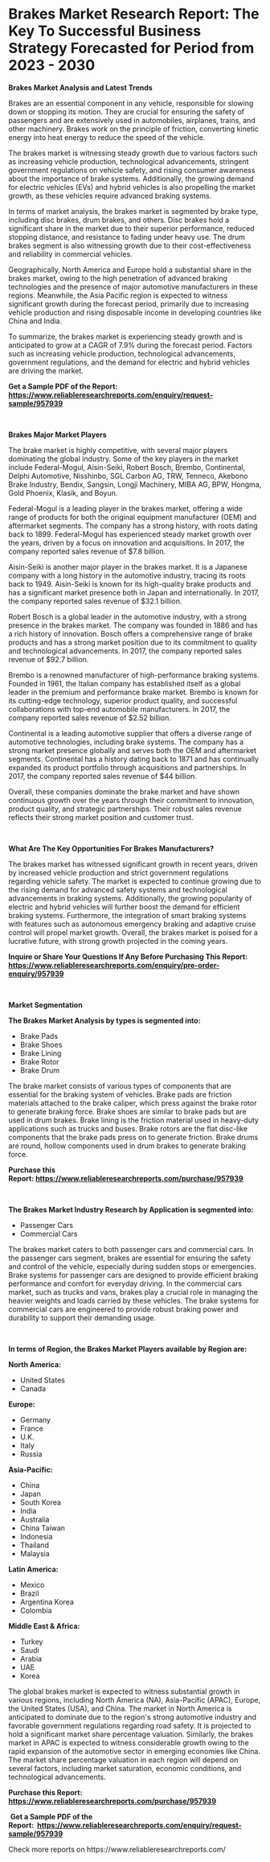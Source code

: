 <p><h1>Brakes Market Research Report: The Key To Successful Business Strategy Forecasted for Period from 2023 - 2030</h1></p><p><strong>Brakes Market Analysis and Latest Trends</strong></p>
<p><p>Brakes are an essential component in any vehicle, responsible for slowing down or stopping its motion. They are crucial for ensuring the safety of passengers and are extensively used in automobiles, airplanes, trains, and other machinery. Brakes work on the principle of friction, converting kinetic energy into heat energy to reduce the speed of the vehicle.</p><p>The brakes market is witnessing steady growth due to various factors such as increasing vehicle production, technological advancements, stringent government regulations on vehicle safety, and rising consumer awareness about the importance of brake systems. Additionally, the growing demand for electric vehicles (EVs) and hybrid vehicles is also propelling the market growth, as these vehicles require advanced braking systems.</p><p>In terms of market analysis, the brakes market is segmented by brake type, including disc brakes, drum brakes, and others. Disc brakes hold a significant share in the market due to their superior performance, reduced stopping distance, and resistance to fading under heavy use. The drum brakes segment is also witnessing growth due to their cost-effectiveness and reliability in commercial vehicles.</p><p>Geographically, North America and Europe hold a substantial share in the brakes market, owing to the high penetration of advanced braking technologies and the presence of major automotive manufacturers in these regions. Meanwhile, the Asia Pacific region is expected to witness significant growth during the forecast period, primarily due to increasing vehicle production and rising disposable income in developing countries like China and India.</p><p>To summarize, the brakes market is experiencing steady growth and is anticipated to grow at a CAGR of 7.9% during the forecast period. Factors such as increasing vehicle production, technological advancements, government regulations, and the demand for electric and hybrid vehicles are driving the market.</p></p>
<p><strong>Get a Sample PDF of the Report:&nbsp; <a href="https://www.reliableresearchreports.com/enquiry/request-sample/957939">https://www.reliableresearchreports.com/enquiry/request-sample/957939</a></strong></p>
<p>&nbsp;</p>
<p><strong>Brakes Major Market Players</strong></p>
<p><p>The brake market is highly competitive, with several major players dominating the global industry. Some of the key players in the market include Federal-Mogul, Aisin-Seiki, Robert Bosch, Brembo, Continental, Delphi Automotive, Nisshinbo, SGL Carbon AG, TRW, Tenneco, Akebono Brake Industry, Bendix, Sangsin, Longji Machinery, MIBA AG, BPW, Hongma, Gold Phoenix, Klasik, and Boyun.</p><p>Federal-Mogul is a leading player in the brakes market, offering a wide range of products for both the original equipment manufacturer (OEM) and aftermarket segments. The company has a strong history, with roots dating back to 1899. Federal-Mogul has experienced steady market growth over the years, driven by a focus on innovation and acquisitions. In 2017, the company reported sales revenue of $7.8 billion.</p><p>Aisin-Seiki is another major player in the brakes market. It is a Japanese company with a long history in the automotive industry, tracing its roots back to 1949. Aisin-Seiki is known for its high-quality brake products and has a significant market presence both in Japan and internationally. In 2017, the company reported sales revenue of $32.1 billion.</p><p>Robert Bosch is a global leader in the automotive industry, with a strong presence in the brakes market. The company was founded in 1886 and has a rich history of innovation. Bosch offers a comprehensive range of brake products and has a strong market position due to its commitment to quality and technological advancements. In 2017, the company reported sales revenue of $92.7 billion.</p><p>Brembo is a renowned manufacturer of high-performance braking systems. Founded in 1961, the Italian company has established itself as a global leader in the premium and performance brake market. Brembo is known for its cutting-edge technology, superior product quality, and successful collaborations with top-end automobile manufacturers. In 2017, the company reported sales revenue of $2.52 billion.</p><p>Continental is a leading automotive supplier that offers a diverse range of automotive technologies, including brake systems. The company has a strong market presence globally and serves both the OEM and aftermarket segments. Continental has a history dating back to 1871 and has continually expanded its product portfolio through acquisitions and partnerships. In 2017, the company reported sales revenue of $44 billion.</p><p>Overall, these companies dominate the brake market and have shown continuous growth over the years through their commitment to innovation, product quality, and strategic partnerships. Their robust sales revenue reflects their strong market position and customer trust.</p></p>
<p>&nbsp;</p>
<p><strong>What Are The Key Opportunities For Brakes Manufacturers?</strong></p>
<p><p>The brakes market has witnessed significant growth in recent years, driven by increased vehicle production and strict government regulations regarding vehicle safety. The market is expected to continue growing due to the rising demand for advanced safety systems and technological advancements in braking systems. Additionally, the growing popularity of electric and hybrid vehicles will further boost the demand for efficient braking systems. Furthermore, the integration of smart braking systems with features such as autonomous emergency braking and adaptive cruise control will propel market growth. Overall, the brakes market is poised for a lucrative future, with strong growth projected in the coming years.</p></p>
<p><strong>Inquire or Share Your Questions If Any Before Purchasing This Report: <a href="https://www.reliableresearchreports.com/enquiry/pre-order-enquiry/957939">https://www.reliableresearchreports.com/enquiry/pre-order-enquiry/957939</a></strong></p>
<p>&nbsp;</p>
<p><strong>Market Segmentation</strong></p>
<p><strong>The Brakes Market Analysis by types is segmented into:</strong></p>
<p><ul><li>Brake Pads</li><li>Brake Shoes</li><li>Brake Lining</li><li>Brake Rotor</li><li>Brake Drum</li></ul></p>
<p><p>The brake market consists of various types of components that are essential for the braking system of vehicles. Brake pads are friction materials attached to the brake caliper, which press against the brake rotor to generate braking force. Brake shoes are similar to brake pads but are used in drum brakes. Brake lining is the friction material used in heavy-duty applications such as trucks and buses. Brake rotors are the flat disc-like components that the brake pads press on to generate friction. Brake drums are round, hollow components used in drum brakes to generate braking force.</p></p>
<p><strong>Purchase this Report:&nbsp;<a href="https://www.reliableresearchreports.com/purchase/957939">https://www.reliableresearchreports.com/purchase/957939</a></strong></p>
<p>&nbsp;</p>
<p><strong>The Brakes Market Industry Research by Application is segmented into:</strong></p>
<p><ul><li>Passenger Cars</li><li>Commercial Cars</li></ul></p>
<p><p>The brakes market caters to both passenger cars and commercial cars. In the passenger cars segment, brakes are essential for ensuring the safety and control of the vehicle, especially during sudden stops or emergencies. Brake systems for passenger cars are designed to provide efficient braking performance and comfort for everyday driving. In the commercial cars market, such as trucks and vans, brakes play a crucial role in managing the heavier weights and loads carried by these vehicles. The brake systems for commercial cars are engineered to provide robust braking power and durability to support their demanding usage.</p></p>
<p>&nbsp;</p>
<p><strong>In terms of Region, the Brakes Market Players available by Region are:</strong></p>
<p>
    <p> <strong> North America: </strong>
        <ul>
            <li>United States</li>
            <li>Canada</li>
        </ul>
        </p> 
    <p> <strong> Europe: </strong>
        <ul>
            <li>Germany</li>
            <li>France</li>
            <li>U.K.</li>
            <li>Italy</li>
            <li>Russia</li>
        </ul>
        </p> 
    <p> <strong> Asia-Pacific: </strong>
        <ul>
            <li>China</li>
            <li>Japan</li>
            <li>South Korea</li>
            <li>India</li>
            <li>Australia</li>
            <li>China Taiwan</li>
            <li>Indonesia</li>
            <li>Thailand</li>
            <li>Malaysia</li>
        </ul>
        </p> 
    <p> <strong> Latin America: </strong>
        <ul>
            <li>Mexico</li>
            <li>Brazil</li>
            <li>Argentina Korea</li>
            <li>Colombia</li>
        </ul>
        </p> 
    <p> <strong> Middle East & Africa: </strong>
        <ul>
            <li>Turkey</li>
            <li>Saudi</li>
            <li>Arabia</li>
            <li>UAE</li>
            <li>Korea</li>
        </ul>
    </p>
    </p>
<p><p>The global brakes market is expected to witness substantial growth in various regions, including North America (NA), Asia-Pacific (APAC), Europe, the United States (USA), and China. The market in North America is anticipated to dominate due to the region's strong automotive industry and favorable government regulations regarding road safety. It is projected to hold a significant market share percentage valuation. Similarly, the brakes market in APAC is expected to witness considerable growth owing to the rapid expansion of the automotive sector in emerging economies like China. The market share percentage valuation in each region will depend on several factors, including market saturation, economic conditions, and technological advancements.</p></p>
<p><strong>Purchase this Report: <a href="https://www.reliableresearchreports.com/purchase/957939">https://www.reliableresearchreports.com/purchase/957939</a></strong></p>
<p>&nbsp;<strong>Get a Sample PDF of the Report:&nbsp;&nbsp;<a href="https://www.reliableresearchreports.com/enquiry/request-sample/957939">https://www.reliableresearchreports.com/enquiry/request-sample/957939</a></strong></p>
<p><strong></strong></p>
<p>Check more reports on https://www.reliableresearchreports.com/</p>